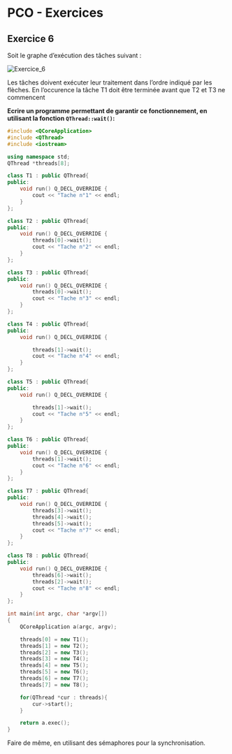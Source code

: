 # PCO - Exercices

## Exercice 6

Soit le graphe d’exécution des tâches suivant : 

![Exercice_6](C:\Users\Nortalle\Desktop\BA4\Labos\PCO\Revision\Exercice_6.JPG)

Les tâches doivent exécuter leur traitement dans l’ordre indiqué par les flèches. En l’occurence la tâche T1 doit être terminée avant que T2 et T3 ne commencent

**Ecrire un programme permettant de garantir ce fonctionnement, en utilisant la fonction `QThread::wait()`:**

```c++
#include <QCoreApplication>
#include <QThread>
#include <iostream>

using namespace std;
QThread *threads[8];

class T1 : public QThread{
public:
    void run() Q_DECL_OVERRIDE {
        cout << "Tache n°1" << endl;
    }
};

class T2 : public QThread{
public:
    void run() Q_DECL_OVERRIDE {
        threads[0]->wait();
        cout << "Tache n°2" << endl;
    }
};

class T3 : public QThread{
public:
    void run() Q_DECL_OVERRIDE {
        threads[0]->wait();
        cout << "Tache n°3" << endl;
    }
};

class T4 : public QThread{
public:
    void run() Q_DECL_OVERRIDE {

        threads[1]->wait();
        cout << "Tache n°4" << endl;
    }
};

class T5 : public QThread{
public:
    void run() Q_DECL_OVERRIDE {

        threads[1]->wait();
        cout << "Tache n°5" << endl;
    }
};

class T6 : public QThread{
public:
    void run() Q_DECL_OVERRIDE {
        threads[1]->wait();
        cout << "Tache n°6" << endl;
    }
};

class T7 : public QThread{
public:
    void run() Q_DECL_OVERRIDE {
        threads[3]->wait();
        threads[4]->wait();
        threads[5]->wait();
        cout << "Tache n°7" << endl;
    }
};

class T8 : public QThread{
public:
    void run() Q_DECL_OVERRIDE {
        threads[6]->wait();
        threads[2]->wait();
        cout << "Tache n°8" << endl;
    }
};

int main(int argc, char *argv[])
{
    QCoreApplication a(argc, argv);

    threads[0] = new T1();
    threads[1] = new T2();
    threads[2] = new T3();
    threads[3] = new T4();
    threads[4] = new T5();
    threads[5] = new T6();
    threads[6] = new T7();
    threads[7] = new T8();

    for(QThread *cur : threads){
        cur->start();
    }

    return a.exec();
}
```



Faire de même, en utilisant des sémaphores pour la synchronisation.